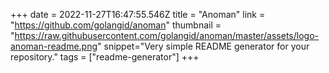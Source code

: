 +++
date = 2022-11-27T16:47:55.546Z
title = "Anoman"
link = "https://github.com/golangid/anoman"
thumbnail = "https://raw.githubusercontent.com/golangid/anoman/master/assets/logo-anoman-readme.png"
snippet="Very simple README generator for your repository."
tags = ["readme-generator"]
+++
